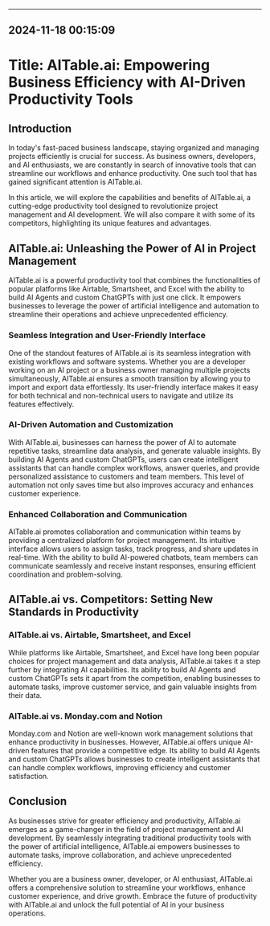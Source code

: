 

---------------------------------------------
2024-11-18 00:15:09
---------------------------------------------

# Title: AITable.ai: Empowering Business Efficiency with AI-Driven Productivity Tools

## Introduction

In today's fast-paced business landscape, staying organized and managing projects efficiently is crucial for success. As business owners, developers, and AI enthusiasts, we are constantly in search of innovative tools that can streamline our workflows and enhance productivity. One such tool that has gained significant attention is AITable.ai.

In this article, we will explore the capabilities and benefits of AITable.ai, a cutting-edge productivity tool designed to revolutionize project management and AI development. We will also compare it with some of its competitors, highlighting its unique features and advantages.

## AITable.ai: Unleashing the Power of AI in Project Management

AITable.ai is a powerful productivity tool that combines the functionalities of popular platforms like Airtable, Smartsheet, and Excel with the ability to build AI Agents and custom ChatGPTs with just one click. It empowers businesses to leverage the power of artificial intelligence and automation to streamline their operations and achieve unprecedented efficiency.

### Seamless Integration and User-Friendly Interface

One of the standout features of AITable.ai is its seamless integration with existing workflows and software systems. Whether you are a developer working on an AI project or a business owner managing multiple projects simultaneously, AITable.ai ensures a smooth transition by allowing you to import and export data effortlessly. Its user-friendly interface makes it easy for both technical and non-technical users to navigate and utilize its features effectively.

### AI-Driven Automation and Customization

With AITable.ai, businesses can harness the power of AI to automate repetitive tasks, streamline data analysis, and generate valuable insights. By building AI Agents and custom ChatGPTs, users can create intelligent assistants that can handle complex workflows, answer queries, and provide personalized assistance to customers and team members. This level of automation not only saves time but also improves accuracy and enhances customer experience.

### Enhanced Collaboration and Communication

AITable.ai promotes collaboration and communication within teams by providing a centralized platform for project management. Its intuitive interface allows users to assign tasks, track progress, and share updates in real-time. With the ability to build AI-powered chatbots, team members can communicate seamlessly and receive instant responses, ensuring efficient coordination and problem-solving.

## AITable.ai vs. Competitors: Setting New Standards in Productivity

### AITable.ai vs. Airtable, Smartsheet, and Excel

While platforms like Airtable, Smartsheet, and Excel have long been popular choices for project management and data analysis, AITable.ai takes it a step further by integrating AI capabilities. Its ability to build AI Agents and custom ChatGPTs sets it apart from the competition, enabling businesses to automate tasks, improve customer service, and gain valuable insights from their data.

### AITable.ai vs. Monday.com and Notion

Monday.com and Notion are well-known work management solutions that enhance productivity in businesses. However, AITable.ai offers unique AI-driven features that provide a competitive edge. Its ability to build AI Agents and custom ChatGPTs allows businesses to create intelligent assistants that can handle complex workflows, improving efficiency and customer satisfaction.

## Conclusion

As businesses strive for greater efficiency and productivity, AITable.ai emerges as a game-changer in the field of project management and AI development. By seamlessly integrating traditional productivity tools with the power of artificial intelligence, AITable.ai empowers businesses to automate tasks, improve collaboration, and achieve unprecedented efficiency.

Whether you are a business owner, developer, or AI enthusiast, AITable.ai offers a comprehensive solution to streamline your workflows, enhance customer experience, and drive growth. Embrace the future of productivity with AITable.ai and unlock the full potential of AI in your business operations.